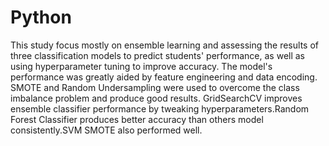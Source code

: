 # Python
This study focus mostly on ensemble learning and assessing the results of three classification models to 
predict students' performance, as well as using hyperparameter tuning to improve accuracy. The 
model's performance was greatly aided by feature engineering and data encoding. SMOTE and Random 
Undersampling were used to overcome the class imbalance problem and produce good results. 
GridSearchCV improves ensemble classifier performance by tweaking hyperparameters.Random Forest 
Classifier produces better accuracy than others model consistently.SVM SMOTE also performed well.

